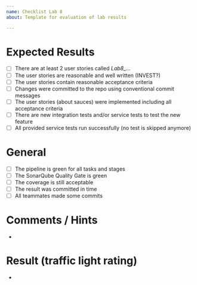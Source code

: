 ```yaml
---
name: Checklist Lab 8
about: Template for evaluation of lab results

---
```


# Expected Results

- [ ] There are at least 2 user stories called *Lab8_...* 
- [ ] The user stories are reasonable and well written (INVEST?)
- [ ] The user stories contain reasonable acceptance criteria
- [ ] Changes were committed to the repo using conventional commit messages
- [ ] The user stories (about sauces) were implemented including all acceptance criteria 
- [ ] There are new integration tests and/or service tests to test the new feature  
- [ ] All provided service tests run successfully (no test is skipped anymore)

# General

- [ ] The pipeline is green for all tasks and stages
- [ ] The SonarQube Quality Gate is green
- [ ] The coverage is still acceptable
- [ ] The result was committed in time
- [ ] All teammates made some commits 

# Comments / Hints
- 

# Result (traffic light rating)
- 
